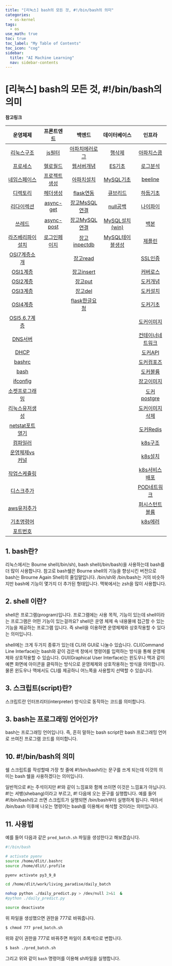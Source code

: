 ```yaml
---
title: "[리눅스] bash의 모든 것, #!/bin/bash의 의미" 
categories:
  - os-kernel
tags:
  - os
use_math: true
toc: true
toc_label: "My Table of Contents"
toc_icon: "cog"
sidebar:
  title: "AI Machine Learning"
  nav: sidebar-contents
---
```


# [리눅스] bash의 모든 것, #!/bin/bash의 의미


**참고링크**

| 운영체제 | 프론트엔드 | 백엔드 | 데이터베이스| 인프라 |
|:------:|:------:|:------:|:------:|:------:|
|[리눅스구조](https://losskatsu.github.io/os-kernel/os-linux-structure) | [js필터](https://losskatsu.github.io/frontend/js-map-reduce-filter/) | [아파치에러로그](https://losskatsu.github.io/it-infra/apache-error-log/) | [행삭제](https://losskatsu.github.io/it-infra/sqldelete/) | [아파치스쿱](https://losskatsu.github.io/it-infra/sqoop/) |
|[프로세스](https://losskatsu.github.io/os-kernel/os-process/) | [헬로월드](https://losskatsu.github.io/frontend/react-helloworld/) | [웹서버개념](https://losskatsu.github.io/it-infra/webserver/) | [ES기초](https://losskatsu.github.io/it-infra/es-basic/) | [로그분석](https://losskatsu.github.io/it-infra/log-anal/) |
|[네임스페이스](https://losskatsu.github.io/os-kernel/linux-redirection/) |[프로젝트생성](https://losskatsu.github.io/frontend/react-basic-setup/) | [아파치설치](https://losskatsu.github.io/it-infra/aws-apache/) | [MySQL기초](https://losskatsu.github.io/it-infra/mysql-index/) | [beeline](https://losskatsu.github.io/it-infra/beeline/) |
|[디렉토리](https://losskatsu.github.io/os-kernel/linux-directory/) |[헤더생성](https://losskatsu.github.io/frontend/react-category/) | [flask연동](https://losskatsu.github.io/it-infra/flask-nginx-uwsgi/) | [큐브리드](https://losskatsu.github.io/it-infra/cubrid-summary/) | [하둡기초](https://losskatsu.github.io/it-infra/hadoop-basic-concept/) |
|[리다이렉션](https://losskatsu.github.io/os-kernel/linux-redirection/) |[async-get](https://losskatsu.github.io/frontend/react-request-api-django/) | [장고MsSQL연결](https://losskatsu.github.io/it-infra/mssql-django-conn/) | [null공백](https://losskatsu.github.io/it-infra/db-null/) |  [나이파이](https://losskatsu.github.io/it-infra/nifi/) |
|[쓰레드](https://losskatsu.github.io/os-kernel/process-thread/) | [async-post](https://losskatsu.github.io/frontend/react-request-post/) | [장고MySQL연결](https://losskatsu.github.io/it-infra/mysql-django-conn/) | [MySQL설치(win)](https://losskatsu.github.io/it-infra/mysql-install-win/) | [백본](https://losskatsu.github.io/it-infra/backbone/) |
|[라즈베리파이설치](https://losskatsu.github.io/os-kernel/raspberry-vminstall/) | [로그인페이지](https://losskatsu.github.io/frontend/react-request-post/) | [장고inpectdb](https://losskatsu.github.io/it-infra/django-inspectdb/) | [MySQL테이블생성](https://losskatsu.github.io/it-infra/mysql-create-db/) | [제플린](https://losskatsu.github.io/it-infra/backbone/) |
|[OSI7계층소개](https://losskatsu.github.io/os-kernel/network-basic01/) | | [장고read](https://losskatsu.github.io/it-infra/django-read-data/)  |  | [SSL인증](https://losskatsu.github.io/it-infra/ssl-auth/)|
|[OSI1계층](https://losskatsu.github.io/os-kernel/network-basic02/) | | [장고insert](https://losskatsu.github.io/it-infra/django-post-data/)  | | [커버로스](https://losskatsu.github.io/it-infra/kerberos/) |
|[OSI2계층](https://losskatsu.github.io/os-kernel/network-basic03/) | | [장고put](https://losskatsu.github.io/it-infra/django-put-data/)  | | [도커개념](https://losskatsu.github.io/it-infra/docker00/) |
|[OSI3계층](https://losskatsu.github.io/os-kernel/network-basic04/) | | [장고del](https://losskatsu.github.io/it-infra/django-del-data/) | | [도커설치](https://losskatsu.github.io/it-infra/docker01/) |
|[OSI4계층](https://losskatsu.github.io/os-kernel/network-basic05/) | | [flask한글요청](https://losskatsu.github.io/programming/py-flask-korean/) | |[도커기초](https://losskatsu.github.io/it-infra/docker02/)|
|[OSI5,6,7계층](https://losskatsu.github.io/os-kernel/network-basic05/) | |  | | [도커이미지](https://losskatsu.github.io/it-infra/docker03/) |
|[DNS서버](https://losskatsu.github.io/os-kernel/etc-host-dns/) | |  | | [컨테이너네트워크](https://losskatsu.github.io/it-infra/docker04/) |
|[DHCP](https://losskatsu.github.io/os-kernel/dhcp/) | | | | [도커API](https://losskatsu.github.io/it-infra/docker05/) |
|[bashrc](https://losskatsu.github.io/os-kernel/bashrc/) | | | | [도커컴포즈](https://losskatsu.github.io/it-infra/docker06/) |
|[bash](https://losskatsu.github.io/os-kernel/bash/) | | | | [도커볼륨](https://losskatsu.github.io/it-infra/docker07/) |
|[ifconfig](https://losskatsu.github.io/os-kernel/ifconfig/) | | | | [장고이미지](https://losskatsu.github.io/it-infra/docker08/) |
|[소켓프로그래밍](https://losskatsu.github.io/os-kernel/network-socket/) | | | | [도커postgre](https://losskatsu.github.io/it-infra/docker09/) |
|[리눅스유저생성](https://losskatsu.github.io/os-kernel/linux-create-user/) | | | | [도커이미지삭제](https://losskatsu.github.io/it-infra/docker10/)|
|[netstat포트열기](https://losskatsu.github.io/os-kernel/port-open/) | | | |[도커Redis](https://losskatsu.github.io/it-infra/docker11/) |
|[컴파일러](https://losskatsu.github.io/os-kernel/compiler-interpreter/) | | | |[k8s구조](https://losskatsu.github.io/it-infra/kubernetes01/) |
|[운영체제vs커널](https://losskatsu.github.io/os-kernel/diff-kernel-os/) | | | | [k8s설치](https://losskatsu.github.io/it-infra/kubernetes02/) |
|[작업스케쥴링](https://losskatsu.github.io/os-kernel/crontab/) | | | |[k8s서비스배포](https://losskatsu.github.io/it-infra/kubernetes03/) |
|[디스크추가](https://losskatsu.github.io/os-kernel/add-harddisk/) | | | |[POD네트워크](https://losskatsu.github.io/it-infra/kubernetes04/) |
|[aws유저추가](https://losskatsu.github.io/os-kernel/aws-add-user/) | | | | [퍼시스턴트볼륨](https://losskatsu.github.io/it-infra/kubernetes05/)|
|[기초명령어](https://losskatsu.github.io/it-infra/ps-grep-pipe-redirect/) | | | | [k8s에러](https://losskatsu.github.io/it-infra/kubernetes06/)|
|[포트번호](https://losskatsu.github.io/it-infra/port/) | | | | |

## 1. bash란?

리눅스에서는 Bourne shell(/bin/sh), bash shell(/bin/bash)을 사용하는데 bash를 더 많이 사용합니다. 
참고로 bash쉘은 Bourne shell의 기능을 향상시킨 버전으로 bash는 Brourne Again Shell)의 줄임말입니다. 
/bin/sh와 /bin/bash는 거의 비슷하지만 bash에 기능이 몇가지 더 추가된 형태입니다.
맥북에서는 zsh을 많이 사용합니다. 

## 2. shell 이란?

shell은 프로그램(program)입니다. 
프로그램에는 사용 목적, 기능이 있는데 shell이라는 프로그램은 어떤 기능이 있는걸까요? 
shell은 운영 체제 속 내용물에 접근할 수 있는 기능을 제공하는 프로그램 입니다. 
즉 shell을 이용하면 운영체제와 상호작용할 수 있다는 의미입니다.

shell에는 크게 두가지 종류가 있는데 CLI와 GUI로 나눌수 있습니다. 
CLI(Command Line Interface)는 bash와 같이 검은색 창에서 명령어를 입력하는 방식을 통해 운영체제와 상호작용할 수 있습니다. 
GUI(Graphical User Interface)는 윈도우나 맥과 같이 예쁜 화면에 아이콘을 클릭하는 방식으로 운영체제와 상호작용하는 방식을 의미합니다. 물론 윈도우나 맥에서도 CLI를 제공하니 어느쪽을 사용할지 선택할 수 있습니다. 


## 3. 스크립트(script)란?

스크립트란 인터프리터(interpreter) 방식으로 동작하는 코드를 의미합니다.

## 3. bash는 프로그래밍 언어인가?

bash는 프로그래밍 언어입니다. 즉, 흔히 말하는 bash script란 bash 프로그래밍 언어로 쓰여진 프로그램 코드를 의미합니다.


## 10. #!/bin/bash의 의미

쉘 스크립트를 작성할때 가장 첫 줄에 
#!/bin/bash라는 문구를 쓰게 되는데 이것의 의미는 bash 쉘을 사용하겠다는 의미입니다. 

일반적으로 #는 주석이지만 #!와 같이 느낌표와 함께 쓰이면 이것은 느낌표가 아닙니다. 
#!는 셔뱅(shebang)이라고 부르고, #! 다음에 오는 문구를 실행합니다.
예를 들어 #!/bin/bash라고 쓰면 스크립트가 실행되면 /bin/bash부터 실행하게 됩니다. 
따라서 /bin/bash 이후에 나오는 명령어는 bash를 이용해서 해석할 것이라는 의미입니다.


## 11. 사용법 

예를 들어 다음과 같은 ```pred_batch.sh``` 파일을 생성한다고 해보겠습니다. 

```bash
#!/bin/bash

# activate pyenv
source /home/dlit/.bashrc
source /home/dlit/.profile

pyenv activate py3_9_8

cd /home/dlit/work/living_paradise/daily_batch

nohup python ./daily_predict.py > /dev/null 2>&1  &
#python ./daily_predict.py

source deactivate
```

위 파일을 생성했으면 권한을 777로 바꿔줍니다. 

```bash
$ chmod 777 pred_batch.sh
```

위와 같이 권한을 777로 바꿔주면 파일이 초록색으로 변합니다. 

```bash
$ bash ./pred_batch.sh
```

그리고 위와 같이 ```bash``` 명령어를 이용해 sh파일을 실행합니다.  

